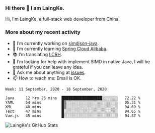 ### Hi there 👋 I am LaingKe.

Hi, I'm LaingKe, a full-stack web developer from China.

### More about my recent activity

- 🔭 I’m currently working on [simdjson-java](https://github.com/laingke/simdjson-java).
- 🌱 I’m currently learning [Spring Cloud Alibaba](https://github.com/alibaba/spring-cloud-alibaba).
- :books: I’m translating [LCRH](https://github.com/LCTT/LCRH).
- 🤔 I’m looking for help with implement SIMD in native Java, I will be grateful if you can leave any idea.
- 💬 Ask me about anything at [issues](https://github.com/laingke/laingke/issues).
- 📫 How to reach me: Email is OK.

<!--START_SECTION:waka-->
```text
Week: 11 September, 2020 - 18 September, 2020

Java     12 hrs 26 mins  ██████████████████░░░░░░░   72.22 % 
YAML     54 mins         █▒░░░░░░░░░░░░░░░░░░░░░░░   05.31 % 
XML      48 mins         █▒░░░░░░░░░░░░░░░░░░░░░░░   04.69 % 
Text     47 mins         █░░░░░░░░░░░░░░░░░░░░░░░░   04.65 % 
Vue.js   45 mins         █░░░░░░░░░░░░░░░░░░░░░░░░   04.37 % 
```
<!--END_SECTION:waka-->

![LaingKe's GitHub Stats](https://github-readme-stats.vercel.app/api?username=laingke&show_icons=true&theme=nightowl&count_private=true)

